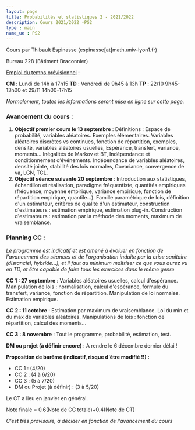 ```yaml
---
layout: page
title: Probabilités et statistiques 2 - 2021/2022
description: Cours 2021/2022 -PS2
type : main
name_ue : PS2
---
```


Cours par Thibault Espinasse (espinasse[at]math.univ-lyon1.fr) 

Bureau 228 (Bâtiment Braconnier)

<ins>Emploi du temps prévisionnel</ins> :

**CM** : Lundi de 14h à 17h15
**TD** : Vendredi de 9h45 à 13h
**TP** : 22/10 9h45-13h00 et 29/11 14h00-17h15

_Normalement, toutes les informations seront mise en ligne sur cette page._

### Avancement du cours :

1. **Objectif premier cours le 13 septembre** : Définitions : Espace de probabilité, variables aléatoires. Exemples élémentaires. Variables aléatoires discrètes vs continues, fonction de répartition, exemples, densité, variables aléatoires usuelles, Espérance, transfert, variance, moments... Inégalités de Markov et BT, Indépendance et conditionnement d’événements. Indépendance de variables aléatoires, densité jointe, stabilité des lois normales, Covariance, convergence de va, LGN, TCL.
2. **Objectif séance suivante 20 septembre**  : Introduction aux statistiques, échantillon et réalisation, paradigme fréquentiste, quantités empiriques (fréquence, moyenne empirique, variance empirique, fonction de répartition empirique, quantile...). Famille paramétrique de lois, définition d'un estimateur, critères de qualité d'un estimateur, construction d'estimateurs : estimation empirique,  estimation plug-in.  Construction d'estimateurs :  estimation par la méthode des moments, maximum de vraisemblance. 


### Planning CC :

_Le programme est indicatif et est amené à évoluer en fonction de l'avancement des séances et de l'organisation induite par la crise sanitaire (distanciel, hybride...), et il faut au minimum maîtriser ce que vous aurez vu en TD, et être capable de faire tous les exercices dans le même genre_

**CC 1 : 27 septembre** : Variables aléatoires usuelles, calcul d'espérance. Manipulation de lois : normalisation, calcul d'espérance, formule du transfert, variance, fonction de répartition. Manipulation de loi normales. Estimation empirique.

**CC 2 : 11 octobre** : Estimation par maximum de vraisemblance. Loi du min et du max de variables aléatoires. Manipulations de lois : fonction de répartition, calcul des moments...


**CC 3 : 8 novembre** : Tout le programme, probabilité, estimation, test. 

**DM ou projet (à définir encore)** : A rendre le 6 décembre dernier délai !

**Proposition de barême (indicatif, risque d'être modifié !!) :** 

  - CC 1 : (4/20) 
  - CC 2 : (4 à 6/20)
  - CC 3 : (5 à 7/20)
  - DM ou Projet (à définir) : (3 à 5/20) 

Le CT a lieu en janvier en général.
  
Note finale  = 0.6(Note de CC totale)+0.4(Note de CT)  


_C'est très provisoire, à décider en fonction de l'avancement du cours_


